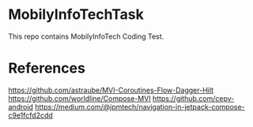 # MobilyInfoTechTask
This repo contains MobilyInfoTech Coding Test.
# References
https://github.com/astraube/MVI-Coroutines-Flow-Dagger-Hilt
https://github.com/worldline/Compose-MVI
https://github.com/cepv-android
https://medium.com/@jpmtech/navigation-in-jetpack-compose-c9e1fcfd2cdd

